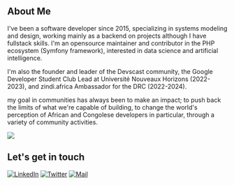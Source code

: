 ## About Me

I've been a software developer since 2015, specializing in systems modeling and design, working mainly as a backend on projects although I have fullstack skills. I'm an opensource maintainer and contributor in the PHP ecosystem (Symfony framework), interested in data science and artificial intelligence.

I'm also the founder and leader of the Devscast community, the Google Developer Student Club Lead at Université Nouveaux Horizons (2022-2023), and zindi.africa Ambassador for the DRC (2022-2024).

my goal in communities has always been to make an impact; to push back the limits of what we're capable of building, to change the world's perception of African and Congolese developers in particular, through a variety of community activities.

![](https://github-readme-stats.vercel.app/api?username=bernard-ng&show_icons=true&include_all_commits=true&count_private=true&show=reviews,discussions_started,discussions_answered,prs_merged,prs_merged_percentage)


## Let's get in touch

<p align="left">
<a href="https://www.linkedin.com/in/bernard-ngandu/"><img alt="LinkedIn" src="https://img.shields.io/badge/LinkedIn-BernardNg-blue?style=flat-square&logo=linkedin"></a>
<a href="https://twitter.com/BernardNgandu"><img alt="Twitter" src="https://img.shields.io/badge/Twitter-BernardNg-blue?style=flat-square&logo=twitter"></a>
<a href="mailto:bernard@devscast.tech"><img alt="Mail" src="https://img.shields.io/badge/Email-BernardNg-blue?style=flat-square"></a>
</p>
